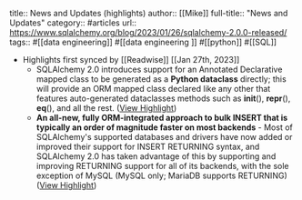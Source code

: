 title:: News and Updates (highlights)
author:: [[Mike]]
full-title:: "News and Updates"
category:: #articles
url:: https://www.sqlalchemy.org/blog/2023/01/26/sqlalchemy-2.0.0-released/
tags:: #[[data engineering]] #[[data engineering ]] #[[python]] #[[SQL]]

- Highlights first synced by [[Readwise]] [[Jan 27th, 2023]]
	- SQLAlchemy 2.0 introduces support for an Annotated Declarative mapped class to be generated as a **Python dataclass** directly; this will provide an ORM mapped class declared like any other that features auto-generated dataclasses methods such as __init__(), __repr__(), __eq__(), and all the rest. ([View Highlight](https://read.readwise.io/read/01gqrqtbq6jaagzm6qwasjjc08))
	- **An all-new, fully ORM-integrated approach to bulk INSERT that is typically an order of magnitude faster on most backends** - Most of SQLAlchemy's supported databases and drivers have now added or improved their support for INSERT RETURNING syntax, and SQLAlchemy 2.0 has taken advantage of this by supporting and improving RETURNING support for all of its backends, with the sole exception of MySQL (MySQL only; MariaDB supports RETURNING) ([View Highlight](https://read.readwise.io/read/01gqrqty2gmty48kdcqy7mzd02))